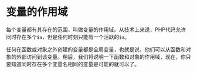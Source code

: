 # 变量的作用域

每个变量都有其存在的范围，叫做变量的作用域。从技术上来说，PHP代码允许同时存在多个`$a`，但是任何时刻只能有一个活跃的`$a`。

任何在函数或对象之外创建的变量都是全局变量，也就是说，他们可以从函数和对象的外部访问到该变量。稍后，我们将说明一下函数和对象的作用域，现在，你只要知道同时存在多个变量名相同的变量是可能的就可以了。
